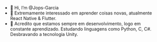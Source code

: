 - 👋 Hi, I’m @Jops-Garcia
- 👀 Extremamente interessado em aprender coisas novas, atualmente React Native & Flutter.
- 🌱 Acredito que estamos sempre em desenvolvimento, logo em constante aprendizado. Estudando linguagens como Python, C, C#. Desbravando a tecnologia Unity.


<!---
Jops-Garcia/Jops-Garcia is a ✨ special ✨ repository because its `README.md` (this file) appears on your GitHub profile.
You can click the Preview link to take a look at your changes.
--->

